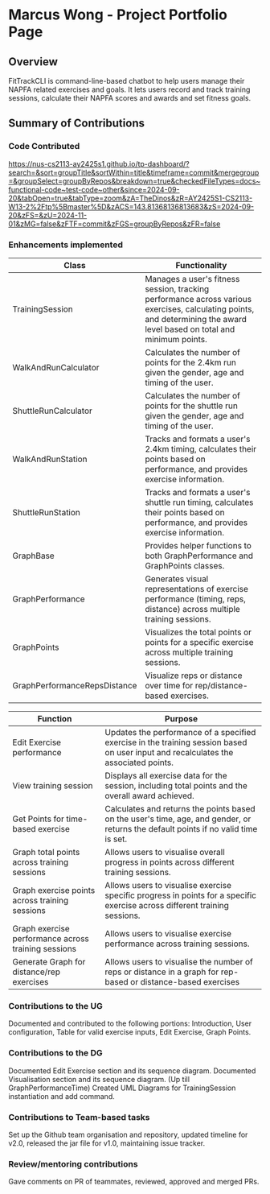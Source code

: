 # Marcus Wong - Project Portfolio Page

## Overview
FitTrackCLI is command-line-based chatbot to help users manage their NAPFA related exercises and goals.
It lets users record and track training sessions, calculate their NAPFA scores and awards and set fitness goals.

## Summary of Contributions

### Code Contributed
https://nus-cs2113-ay2425s1.github.io/tp-dashboard/?search=&sort=groupTitle&sortWithin=title&timeframe=commit&mergegroup=&groupSelect=groupByRepos&breakdown=true&checkedFileTypes=docs~functional-code~test-code~other&since=2024-09-20&tabOpen=true&tabType=zoom&zA=TheDinos&zR=AY2425S1-CS2113-W13-2%2Ftp%5Bmaster%5D&zACS=143.81368136813683&zS=2024-09-20&zFS=&zU=2024-11-01&zMG=false&zFTF=commit&zFGS=groupByRepos&zFR=false

### Enhancements implemented
| Class                        | Functionality                                                                                                                                                           |
|------------------------------|-------------------------------------------------------------------------------------------------------------------------------------------------------------------------|
| TrainingSession              | Manages a user's fitness session, tracking performance across various exercises, calculating points, and determining the award level based on total and minimum points. |
| WalkAndRunCalculator         | Calculates the number of points for the 2.4km run given the gender, age and timing of the user.                                                                         |
| ShuttleRunCalculator         | Calculates the number of points for the shuttle run given the gender, age and timing of the user.                                                                       |
| WalkAndRunStation            | Tracks and formats a user's 2.4km timing, calculates their points based on performance, and provides exercise information.                                              |
| ShuttleRunStation            | Tracks and formats a user's shuttle run timing, calculates their points based on performance, and provides exercise information.                                        |
| GraphBase                    | Provides helper functions to both GraphPerformance and GraphPoints classes.                                                                                             |
| GraphPerformance             | Generates visual representations of exercise performance (timing, reps, distance) across multiple training sessions.                                                    |
| GraphPoints                  | Visualizes the total points or points for a specific exercise across multiple training sessions.                                                                        |
| GraphPerformanceRepsDistance | Visualize reps or distance over time for rep/distance-based exercises.                                                                                                  |


| Function                                            | Purpose                                                                                                                             |
|-----------------------------------------------------|-------------------------------------------------------------------------------------------------------------------------------------|
| Edit Exercise performance                           | Updates the performance of a specified exercise in the training session based on user input and recalculates the associated points. |
| View training session                               | Displays all exercise data for the session, including total points and the overall award achieved.                                  |
| Get Points for time-based exercise                  | Calculates and returns the points based on the user's time, age, and gender, or returns the default points if no valid time is set. | 
| Graph total points across training sessions         | Allows users to visualise overall progress in points across different training sessions.                                            |
| Graph exercise points across training sessions      | Allows users to visualise exercise specific progress in points for a specific exercise across different training sessions.          | 
| Graph exercise performance across training sessions | Allows users to visualise exercise performance across training sessions.                                                            |
| Generate Graph for distance/rep exercises           | Allows users to visualise the number of reps or distance in a graph for rep-based or distance-based exercises                       |                                                                                                                            |


### Contributions to the UG
Documented and contributed to the following portions: Introduction, User configuration, Table for valid exercise inputs, 
Edit Exercise, Graph Points.

### Contributions to the DG
Documented Edit Exercise section and its sequence diagram.
Documented Visualisation section and its sequence diagram. (Up till GraphPerformanceTime)
Created UML Diagrams for TrainingSession instantiation and add command.

### Contributions to Team-based tasks
Set up the Github team organisation and repository, updated timeline for v2.0, released the jar file for v1.0,
maintaining issue tracker.

### Review/mentoring contributions
Gave comments on PR of teammates, reviewed, approved and merged PRs.
